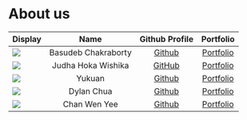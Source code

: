 # About us

Display |        Name         |                                                                                                                                                            Github Profile                                                                                                                                                             | Portfolio 
--------|:-------------------:|:-------------------------------------------------------------------------------------------------------------------------------------------------------------------------------------------------------------------------------------------------------------------------------------------------------------------------------------:|:---------:
![](https://via.placeholder.com/100.png?text=Photo) | Basudeb Chakraborty |                                                                                                                                               [Github](https://github.com/Basudeb2005)                                                                                                                                                | [Portfolio](docs/team/Basudeb2005.md)
![](https://www.google.com/url?sa=i&url=https%3A%2F%2Fwww.detik.com%2Fedu%2Fedutainment%2Fd-6761377%2Fblak-blakan-judha-siswa-sma-pradita-dirgantara-yang-diterima-11-kampus-luar-negeri&psig=AOvVaw1BQ3wU1pFhYGxi0EuDmLOq&ust=1741317092826000&source=images&cd=vfe&opi=89978449&ved=0CBQQjRxqFwoTCLiFj-m99IsDFQAAAAAdAAAAABAE) | Judha Hoka Wishika | [GitHub](https://www.google.com/url?sa=i&url=https%3A%2F%2Fwww.detik.com%2Fedu%2Fedutainment%2Fd-6761377%2Fblak-blakan-judha-siswa-sma-pradita-dirgantara-yang-diterima-11-kampus-luar-negeri&psig=AOvVaw1BQ3wU1pFhYGxi0EuDmLOq&ust=1741317092826000&source=images&cd=vfe&opi=89978449&ved=0CBQQjRxqFwoTCLiFj-m99IsDFQAAAAAdAAAAABAE) | [Portfolio](https://www.linkedin.com/in/judha-hoka-wishika-13b567233/)
![](https://via.placeholder.com/100.png?text=Photo) | Yukuan |                                                                                                                                                 [Github](https://github.com/jyukuan)                                                                                                                                                  | [Portfolio](docs/team/johndoe.md)
![](https://via.placeholder.com/100.png?text=Photo) | Dylan Chua |                                                                                                                                               [Github](https://github.com/dylancmznus)                                                                                                                                                | [Portfolio](docs/team/johndoe.md)
![](https://via.placeholder.com/100.png?text=Photo) | Chan Wen Yee |                                                                                                                                                 [Github](https://github.com/chwenyee)                                                                                                                                                 | [Portfolio](chwenyee)
